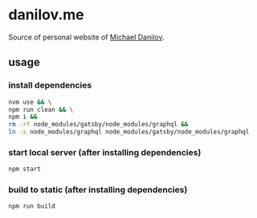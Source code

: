 # danilov.me

Source of personal website of [Michael Danilov](https://danilov.me).

## usage

### install dependencies

```bash
nvm use && \
npm run clean && \
npm i &&
rm -rf node_modules/gatsby/node_modules/graphql &&
ln -s node_modules/graphql node_modules/gatsby/node_modules/graphql
```

### start local server (after installing dependencies)

```bash
npm start
```

### build to static (after installing dependencies)

```bash
npm run build
```

